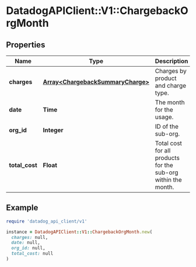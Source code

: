 # DatadogAPIClient::V1::ChargebackOrgMonth

## Properties

| Name | Type | Description | Notes |
| ---- | ---- | ----------- | ----- |
| **charges** | [**Array&lt;ChargebackSummaryCharge&gt;**](ChargebackSummaryCharge.md) | Charges by product and charge type. | [optional] |
| **date** | **Time** | The month for the usage. | [optional] |
| **org_id** | **Integer** | ID of the sub-org. | [optional] |
| **total_cost** | **Float** | Total cost for all products for the sub-org within the month. | [optional] |

## Example

```ruby
require 'datadog_api_client/v1'

instance = DatadogAPIClient::V1::ChargebackOrgMonth.new(
  charges: null,
  date: null,
  org_id: null,
  total_cost: null
)
```


